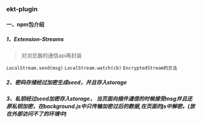 ### ekt-plugin

#### 一、npm包介绍

##### 1、Extension-Streams

> 对浏览器的通信api再封装

```LocalStream.send(msg)```
```LocalStream.watch(cb)```
```EncryptedStream的方法```

##### 2、密码存储经过加密生成seed，并且存入storage

##### 3、私钥经过seed加密存入storage， 当页面向插件通信的时候接受msg并且还原私钥加密，在background.js中只传输加密过后的数据,在页面的js中解密。(放在外部访问不了的环境中)
